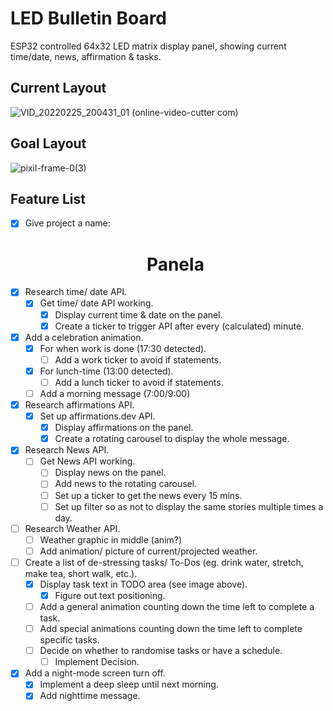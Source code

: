 # LED Bulletin Board
ESP32 controlled 64x32 LED matrix display panel, showing current time/date, news, affirmation & tasks.


## Current Layout
![VID_20220225_200431_01 (online-video-cutter com)](https://user-images.githubusercontent.com/30498489/155799221-f548ad4e-659d-454c-8de0-429894b17fa8.gif)

## Goal Layout
![pixil-frame-0(3)](https://user-images.githubusercontent.com/30498489/155784806-4140f807-80ad-4bb5-af04-aa672b66019f.png)
	
## Feature List
- [x] Give project a name: <h1><center>Panela</center></h1>
- [x] Research time/ date API.
  - [x] Get time/ date API working.
    - [x] Display current time & date on the panel.
    - [x] Create a ticker to trigger API after every (calculated) minute.
- [x] Add a celebration animation.
  - [x] For when work is done (17:30 detected).
    - [ ] Add a work ticker to avoid if statements.
  - [x] For lunch-time (13:00 detected).
    - [ ] Add a lunch ticker to avoid if statements.
  - [ ] Add a morning message (7:00/9:00)
- [x] Research affirmations API.
  - [x] Set up affirmations.dev API.
    - [x] Display affirmations on the panel.
    - [x] Create a rotating carousel to display the whole message.
- [x] Research News API.
  - [ ] Get News API working.
    - [ ] Display news on the panel.
    - [ ] Add news to the rotating carousel.
    - [ ] Set up a ticker to get the news every 15 mins.
    - [ ] Set up filter so as not to display the same stories multiple times a day.
- [ ] Research Weather API.
    - [ ] Weather graphic in middle (anim?)
    - [ ] Add animation/ picture of current/projected weather.
- [ ] Create a list of de-stressing tasks/ To-Dos (eg. drink water, stretch, make tea, short walk, etc.).
    - [x] Display task text in TODO area (see image above).
      - [x] Figure out text positioning.
    - [ ] Add a general animation counting down the time left to complete a task.
    - [ ] Add special animations counting down the time left to complete specific tasks.
    - [ ] Decide on whether to randomise tasks or have a schedule.
        - [ ] Implement Decision. 
- [x] Add a night-mode screen turn off.
  - [x] Implement a deep sleep until next morning.
  - [x] Add nighttime message.

